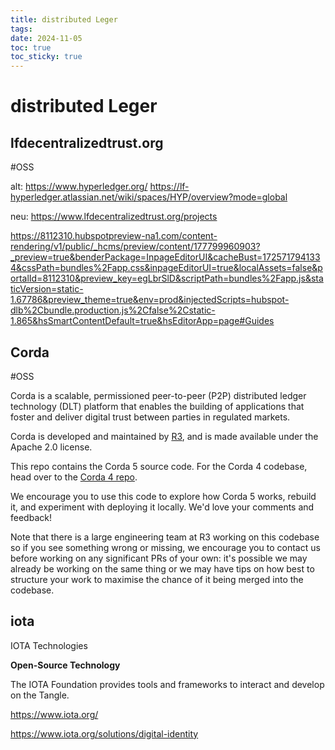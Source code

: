 ```yaml
---
title: distributed Leger
tags: 
date: 2024-11-05
toc: true
toc_sticky: true
---
```


# distributed Leger

## lfdecentralizedtrust.org

#OSS 

alt: 
https://www.hyperledger.org/
https://lf-hyperledger.atlassian.net/wiki/spaces/HYP/overview?mode=global

neu: 
https://www.lfdecentralizedtrust.org/projects

https://8112310.hubspotpreview-na1.com/content-rendering/v1/public/_hcms/preview/content/177799960903?_preview=true&benderPackage=InpageEditorUI&cacheBust=1725717941334&cssPath=bundles%2Fapp.css&inpageEditorUI=true&localAssets=false&portalId=8112310&preview_key=egLbrSlD&scriptPath=bundles%2Fapp.js&staticVersion=static-1.67786&preview_theme=true&env=prod&injectedScripts=hubspot-dlb%2Cbundle.production.js%2Cfalse%2Cstatic-1.865&hsSmartContentDefault=true&hsEditorApp=page#Guides

## Corda
#OSS 

Corda is a scalable, permissioned peer-to-peer (P2P) distributed ledger technology (DLT) platform that enables the building of applications that foster and deliver digital trust between parties in regulated markets.

Corda is developed and maintained by [R3](https://r3.com), and is made available under the Apache 2.0 license.

This repo contains the Corda 5 source code. For the Corda 4 codebase, head over to the [Corda 4 repo](https://github.com/corda/corda).

We encourage you to use this code to explore how Corda 5 works, rebuild it, and experiment with deploying it locally. We'd love your comments and feedback!

Note that there is a large engineering team at R3 working on this codebase so if you see something wrong or missing, we encourage you to contact us before working on any significant PRs of your own: it's possible we may already be working on the same thing or we may have tips on how best to structure your work to maximise the chance of it being merged into the codebase.


## iota

IOTA Technologies



**Open-Source Technology**

The IOTA Foundation provides tools and frameworks to interact and develop on the Tangle.

https://www.iota.org/

https://www.iota.org/solutions/digital-identity
